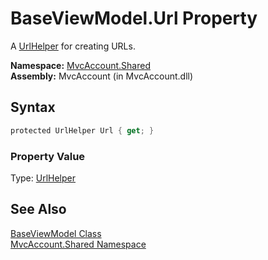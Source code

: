 BaseViewModel.Url Property
==========================
A [UrlHelper][1] for creating URLs.

**Namespace:** [MvcAccount.Shared][2]  
**Assembly:** MvcAccount (in MvcAccount.dll)

Syntax
------

```csharp
protected UrlHelper Url { get; }
```

### Property Value
Type: [UrlHelper][1]

See Also
--------
[BaseViewModel Class][3]  
[MvcAccount.Shared Namespace][2]  

[1]: http://msdn.microsoft.com/en-us/library/dd492578
[2]: ../README.md
[3]: README.md
